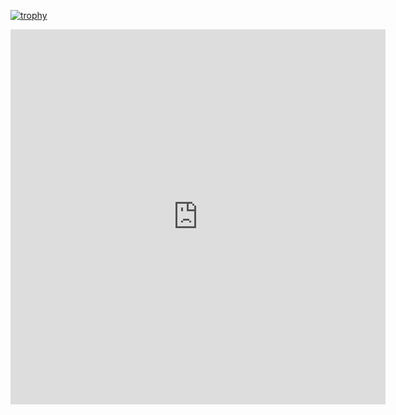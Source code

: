 [![trophy](https://github-profile-trophy.vercel.app/?username=thienthai1)](https://github.com/ryo-ma/github-profile-trophy)
<iframe width="600" height="600" src="https://ionicabizau.github.io/github-profile-languages/api.html?thienthai1" frameborder="0"></iframe>

